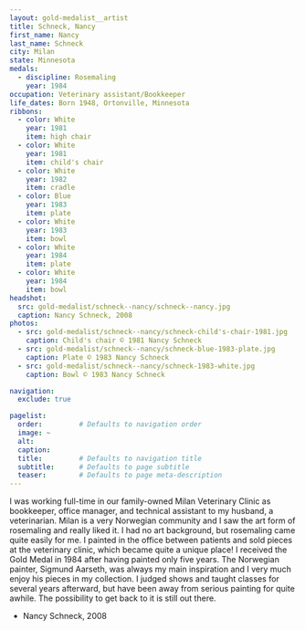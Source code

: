 ```yaml
---
layout: gold-medalist__artist
title: Schneck, Nancy
first_name: Nancy
last_name: Schneck
city: Milan
state: Minnesota
medals: 
  - discipline: Rosemaling
    year: 1984
occupation: Veterinary assistant/Bookkeeper
life_dates: Born 1948, Ortonville, Minnesota
ribbons:
  - color: White
    year: 1981
    item: high chair
  - color: White
    year: 1981
    item: child's chair
  - color: White
    year: 1982
    item: cradle
  - color: Blue
    year: 1983
    item: plate
  - color: White
    year: 1983
    item: bowl
  - color: White
    year: 1984
    item: plate
  - color: White
    year: 1984
    item: bowl
headshot:
  src: gold-medalist/schneck--nancy/schneck--nancy.jpg
  caption: Nancy Schneck, 2008
photos:
  - src: gold-medalist/schneck--nancy/schneck-child's-chair-1981.jpg
    caption: Child's chair © 1981 Nancy Schneck
  - src: gold-medalist/schneck--nancy/schneck-blue-1983-plate.jpg
    caption: Plate © 1983 Nancy Schneck
  - src: gold-medalist/schneck--nancy/schneck-1983-white.jpg
    caption: Bowl © 1983 Nancy Schneck

navigation:
  exclude: true

pagelist:
  order:         # Defaults to navigation order  
  image: ~
  alt:
  caption:
  title:         # Defaults to navigation title
  subtitle:      # Defaults to page subtitle
  teaser:        # Defaults to page meta-description  
---
```

I was working full-time in our family-owned Milan Veterinary Clinic as bookkeeper, office manager, and technical assistant to my husband, a veterinarian. Milan is a very Norwegian community and I saw the art form of rosemaling and really liked it. I had no art background, but rosemaling came quite easily for me. I painted in the office between patients and sold pieces at the veterinary clinic, which became quite a unique place! I received the Gold Medal in 1984 after having painted only five years. The Norwegian painter, Sigmund Aarseth, was always my main inspiration and I very much enjoy his pieces in my collection. I judged shows and taught classes for several years afterward, but have been away from serious painting for quite awhile. The possibility to get back to it is still out there.

- Nancy Schneck, 2008